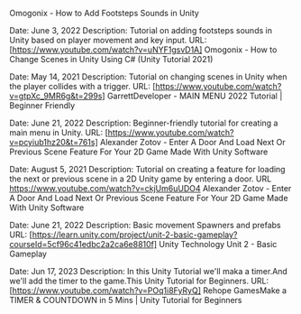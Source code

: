 Omogonix - How to Add Footsteps Sounds in Unity

Date: June 3, 2022
Description: Tutorial on adding footsteps sounds in Unity based on player movement and key input.
URL: [https://www.youtube.com/watch?v=uNYF1gsvD1A]
Omogonix - How to Change Scenes in Unity Using C# (Unity Tutorial 2021)

Date: May 14, 2021
Description: Tutorial on changing scenes in Unity when the player collides with a trigger.
URL: [https://www.youtube.com/watch?v=gtpXc_9MR6g&t=299s]
GarrettDeveloper - MAIN MENU 2022 Tutorial | Beginner Friendly

Date: June 21, 2022
Description: Beginner-friendly tutorial for creating a main menu in Unity.
URL: [https://www.youtube.com/watch?v=pcyiub1hz20&t=761s]
Alexander Zotov - Enter A Door And Load Next Or Previous Scene Feature For Your 2D Game Made With Unity Software

Date: August 5, 2021
Description: Tutorial on creating a feature for loading the next or previous scene in a 2D Unity game by entering a door.
URL https://www.youtube.com/watch?v=ckjUm6uUDO4
Alexander Zotov - Enter A Door And Load Next Or Previous Scene Feature For Your 2D Game Made With Unity Software


Date: June 21, 2022
Description: Basic movement Spawners and prefabs 
URL: [https://learn.unity.com/project/unit-2-basic-gameplay?courseId=5cf96c41edbc2a2ca6e8810f]
Unity Technology Unit 2 - Basic Gameplay

Date: Jun 17, 2023
Description: In this Unity Tutorial we'll maka a timer.And we'll add the timer to the game.This Unity Tutorial for Beginners.
URL: [https://www.youtube.com/watch?v=POq1i8FyRyQ]
Rehope GamesMake a TIMER & COUNTDOWN in 5 Mins | Unity Tutorial for Beginners
